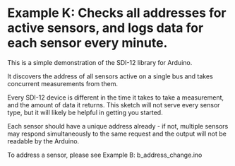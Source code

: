 # Example K: Checks all addresses for active sensors, and logs data for each sensor every minute.

This is a simple demonstration of the SDI-12 library for Arduino.

It discovers the address of all sensors active on a single bus and takes concurrent measurements from them.

Every SDI-12 device is different in the time it takes to take a measurement, and the amount of data it returns.  This sketch will not serve every sensor type, but it will likely be helpful in getting you started.

Each sensor should have a unique address already - if not, multiple sensors may respond simultaneously to the same request and the output will not be readable by the Arduino.

To address a sensor, please see Example B: b_address_change.ino
